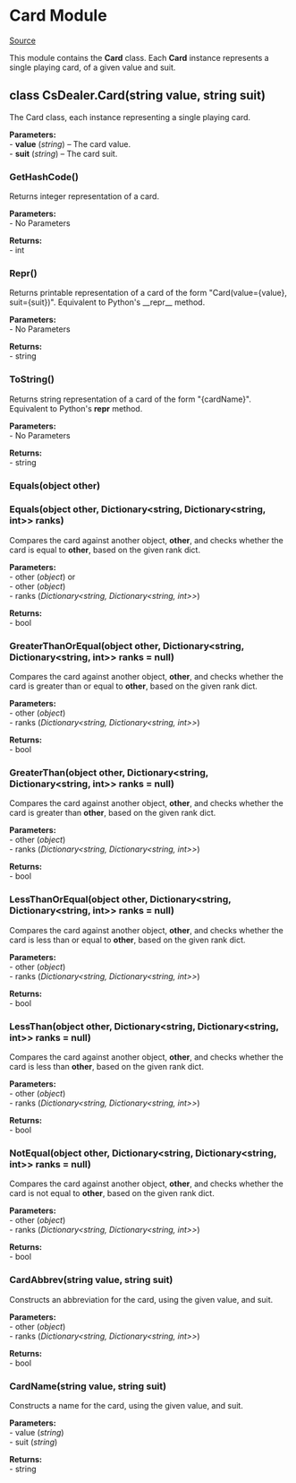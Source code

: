 # Card Module

[Source](https://github.com/AaronL87/CsDealer/blob/master/CsDealer/Card.cs)

This module contains the  **Card**  class. Each  **Card**  instance represents a single playing card, of a given value and suit.

## class CsDealer.Card(string value, string suit)

The Card class, each instance representing a single playing card.

**Parameters:**<br>\-   **value**  (_string_) – The card value.<br>\-   **suit**  (_string_) – The card suit.

### GetHashCode()

Returns integer representation of a card.

**Parameters:**<br>\-   No Parameters

**Returns:**<br>\-   int

### Repr()

Returns printable representation of a card of the form "Card(value={value}, suit={suit})". Equivalent to Python's \_\_repr\_\_ method.

**Parameters:**<br>\-   No Parameters

**Returns:**<br>\-   string

### ToString()

Returns string representation of a card of the form "{cardName}". Equivalent to Python's __repr__ method.

**Parameters:**<br>\-   No Parameters

**Returns:**<br>\-   string

### Equals(object other)
### Equals(object other, Dictionary<string, Dictionary<string, int>> ranks)

Compares the card against another object,  **other**, and checks whether the card is equal to  **other**, based on the given rank dict.

**Parameters:**<br>\-   other (_object_) 
or<br>\-   other (_object_)<br>\-   ranks (_Dictionary<string, Dictionary<string, int>>_)

**Returns:**<br>\-   bool

### GreaterThanOrEqual(object other, Dictionary<string, Dictionary<string, int>> ranks = null)

Compares the card against another object,  **other**, and checks whether the card is greater than or equal to  **other**, based on the given rank dict.

**Parameters:**<br>\-   other (_object_)<br>\-   ranks (_Dictionary<string, Dictionary<string, int>>_)

**Returns:**<br>\-   bool

### GreaterThan(object other, Dictionary<string, Dictionary<string, int>> ranks = null)

Compares the card against another object,  **other**, and checks whether the card is greater than  **other**, based on the given rank dict.

**Parameters:**<br>\-   other (_object_)<br>\-   ranks (_Dictionary<string, Dictionary<string, int>>_)

**Returns:**<br>\-   bool

### LessThanOrEqual(object other, Dictionary<string, Dictionary<string, int>> ranks = null)

Compares the card against another object,  **other**, and checks whether the card is less than or equal to  **other**, based on the given rank dict.

**Parameters:**<br>\-   other (_object_)<br>\-   ranks (_Dictionary<string, Dictionary<string, int>>_)

**Returns:**<br>\-   bool

### LessThan(object other, Dictionary<string, Dictionary<string, int>> ranks = null)

Compares the card against another object,  **other**, and checks whether the card is less than  **other**, based on the given rank dict.

**Parameters:**<br>\-   other (_object_)<br>\-   ranks (_Dictionary<string, Dictionary<string, int>>_)

**Returns:**<br>\-   bool

### NotEqual(object other, Dictionary<string, Dictionary<string, int>> ranks = null)
Compares the card against another object,  **other**, and checks whether the card is not equal to  **other**, based on the given rank dict.

**Parameters:**<br>\-   other (_object_)<br>\-   ranks (_Dictionary<string, Dictionary<string, int>>_)

**Returns:**<br>\-   bool

### CardAbbrev(string value, string suit)
Constructs an abbreviation for the card, using the given value, and suit.

**Parameters:**<br>\-   other (_object_)<br>\-   ranks (_Dictionary<string, Dictionary<string, int>>_)

**Returns:**<br>\-   bool

### CardName(string value, string suit)
Constructs a name for the card, using the given value, and suit.

**Parameters:**<br>\-   value (_string_)<br>\-   suit (_string_)

**Returns:**<br>\-   string

